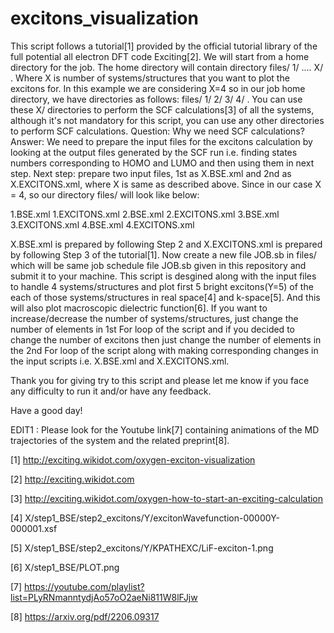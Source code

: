 # excitons_visualization


This script follows a tutorial[1] provided by the official tutorial library of the full potential all electron DFT code Exciting[2].
We will start from a home directory for the job. The home directory will contain directory files/ 1/  ....  X/ . 
Where X is number of systems/structures that you want to plot the excitons for. 
In this example we are considering X=4 so in our job home directory, we have directories as follows: files/ 1/  2/  3/  4/ . 
You can use these X/ directories to perform the SCF calculations[3] of all the systems, although it's not mandatory for this script, you can use any other directories to perform SCF calculations. Question: Why we need SCF calculations? Answer: We need to prepare the input files for the excitons calculation by looking at the output files generated by the SCF run i.e. finding states numbers corresponding to HOMO and LUMO and then using them in next step. Next step: prepare two input files, 1st as X.BSE.xml and 2nd as X.EXCITONS.xml, where X is same as described above. Since in our case X = 4, so our directory files/ will look like below:

1.BSE.xml            1.EXCITONS.xml       2.BSE.xml           2.EXCITONS.xml      3.BSE.xml            3.EXCITONS.xml     4.BSE.xml            4.EXCITONS.xml

X.BSE.xml is prepared by following Step 2 and X.EXCITONS.xml is prepared by following Step 3 of the tutorial[1]. Now create a new file JOB.sb in files/ which will be same job schedule file JOB.sb given in this repository and submit it to your machine. This script is desgined along with the input files to handle 4 systems/structures and plot first 5 bright excitons(Y=5) of the each of those systems/structures in real space[4] and k-space[5]. And this will also plot macroscopic dielectric function[6]. If you want to increase/decrease the number of systems/structures, just change the number of elements in 1st For loop of the script and if you decided to change the number of excitons then just change the number of elements in the 2nd For loop of the script along with making corresponding changes in the input scripts i.e. X.BSE.xml and X.EXCITONS.xml.

Thank you for giving try to this script and please let me know if you face any difficulty to run it and/or have any feedback.

Have a good day!


EDIT1 : Please look for the Youtube link[7] containing animations of the MD trajectories of the system and the related preprint[8].  


[1]
http://exciting.wikidot.com/oxygen-exciton-visualization

[2]
http://exciting.wikidot.com

[3]
http://exciting.wikidot.com/oxygen-how-to-start-an-exciting-calculation

[4]
X/step1_BSE/step2_excitons/Y/excitonWavefunction-00000Y-000001.xsf

[5]
X/step1_BSE/step2_excitons/Y/KPATHEXC/LiF-exciton-1.png

[6]
X/step1_BSE/PLOT.png

[7]
https://youtube.com/playlist?list=PLyRNmanntydjAo57oO2aeNi811W8lFJjw

[8]
https://arxiv.org/pdf/2206.09317


